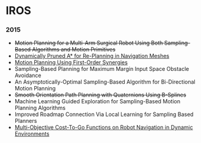 # IROS

### 2015

* ~~Motion Planning for a Multi-Arm Surgical Robot Using Both Sampling-Based Algorithms and Motion Primitives~~
* [Dynamically Pruned A* for Re-Planning in Navigation Meshes](2015/TG-DPARNM.md)
* [Motion Planning Using First-Order Synergies](2015/GRS-MPUFS.md)
* Sampling-Based Planning for Maximum Margin Input Space Obstacle Avoidance
* An Asymptotically-Optimal Sampling-Based Algorithm for Bi-Directional Motion Planning
* ~~Smooth Orientation Path Planning with Quaternions Using B-Splines~~
* Machine Learning Guided Exploration for Sampling-Based Motion Planning Algorithms
* Improved Roadmap Connection Via Local Learning for Sampling Based Planners
* [Multi-Objective Cost-To-Go Functions on Robot Navigation in Dynamic Environments](2015/FS-MCFRNDE.md)
